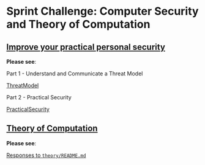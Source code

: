 # Sprint Challenge: Computer Security and Theory of Computation

## [Improve your practical personal security](security/)

**Please see**:

Part 1 - Understand and Communicate a Threat Model

[ThreatModel](security/ThreatModel.md)

Part 2 - Practical Security

[PracticalSecurity](security/PracticalSecurity.md)

## [Theory of Computation](theory/)

**Please see**:

[Responses to `theory/README.md`](theory/ANSWERS.md)
